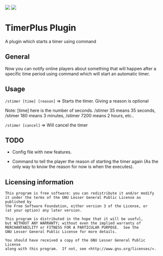 [![](https://poggit.pmmp.io/shield.state/TimerPlus)](https://poggit.pmmp.io/p/TimerPlus)
[![](https://poggit.pmmp.io/shield.api/TimerPlus)](https://poggit.pmmp.io/p/TimerPlus)

# TimerPlus Plugin
A plugin which starts a timer using command

## General 

Now you can notify online players about something that will happen after a specific time period using command which will start an automatic timer.

## Usage 

`/stimer [time] [reason]` => Starts the timer. Giving a reason is optional

Note: [time] here is the number of seconds. /stimer 35 means 35 seconds, /stimer 180 means 3 minutes, /stimer 7200 means 2 hours, etc..

`/stimer [cancel]` => Will cancel the timer

## TODO
- Config file with new features.

- Command to tell the player the reason of starting the timer again (As the only way to know the reason for now is when the executes).

## Licensing information

	This program is free software: you can redistribute it and/or modify
	it under the terms of the GNU Lesser General Public License as published by
	the Free Software Foundation, either version 3 of the License, or
	(at your option) any later version.

	This program is distributed in the hope that it will be useful,
	but WITHOUT ANY WARRANTY; without even the implied warranty of
	MERCHANTABILITY or FITNESS FOR A PARTICULAR PURPOSE.  See the
	GNU Lesser General Public License for more details.

	You should have received a copy of the GNU Lesser General Public License
	along with this program.  If not, see <http://www.gnu.org/licenses/>.
